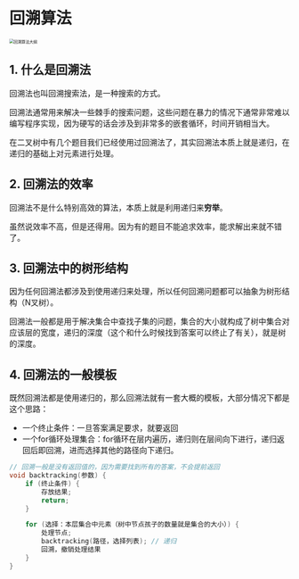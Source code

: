 # 回溯算法

<img src="https://img-blog.csdnimg.cn/20210219192050666.png" alt="回溯算法大纲" style="zoom:50%;" />



## 1. 什么是回溯法

回溯法也叫回溯搜索法，是一种搜索的方式。

回溯法通常用来解决一些棘手的搜索问题，这些问题在暴力的情况下通常非常难以编写程序实现，因为硬写的话会涉及到非常多的嵌套循环，时间开销相当大。

在二叉树中有几个题目我们已经使用过回溯法了，其实回溯法本质上就是递归，在递归的基础上对元素进行处理。





## 2. 回溯法的效率

回溯法不是什么特别高效的算法，本质上就是利用递归来**穷举**。

虽然说效率不高，但是还得用。因为有的题目不能追求效率，能求解出来就不错了。





## 3. 回溯法中的树形结构

因为任何回溯法都涉及到使用递归来处理，所以任何回溯问题都可以抽象为树形结构（N叉树）。

回溯法一般都是用于解决集合中查找子集的问题，集合的大小就构成了树中集合对应该层的宽度，递归的深度（这个和什么时候找到答案可以终止了有关），就是树的深度。





## 4. 回溯法的一般模板

既然回溯法都是使用递归的，那么回溯法就有一套大概的模板，大部分情况下都是这个思路：

- 一个终止条件：一旦答案满足要求，就要返回
- 一个for循环处理集合：for循环在层内遍历，递归则在层间向下进行，递归返回后即回溯，进而选择其他的路径向下递归。

```c++
// 回溯一般是没有返回值的，因为需要找到所有的答案，不会提前返回
void backtracking(参数) {
    if (终止条件) {
        存放结果;
        return;
    }

    for (选择：本层集合中元素（树中节点孩子的数量就是集合的大小）) {
        处理节点;
        backtracking(路径，选择列表); // 递归
        回溯，撤销处理结果
    }
}
```



